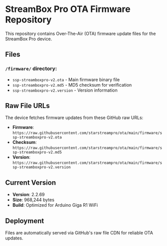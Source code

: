 # StreamBox Pro OTA Firmware Repository

This repository contains Over-The-Air (OTA) firmware update files for the StreamBox Pro device.

## Files

### `/firmware/` directory:
- `ssp-streamboxpro-v2.ota` - Main firmware binary file
- `ssp-streamboxpro-v2.md5` - MD5 checksum for verification
- `ssp-streamboxpro-v2.version` - Version information

## Raw File URLs

The device fetches firmware updates from these GitHub raw URLs:

- **Firmware**: `https://raw.githubusercontent.com/starstreampro/ota/main/firmware/ssp-streamboxpro-v2.ota`
- **Checksum**: `https://raw.githubusercontent.com/starstreampro/ota/main/firmware/ssp-streamboxpro-v2.md5`
- **Version**: `https://raw.githubusercontent.com/starstreampro/ota/main/firmware/ssp-streamboxpro-v2.version`

## Current Version

- **Version**: 2.2.69
- **Size**: 968,244 bytes
- **Build**: Optimized for Arduino Giga R1 WiFi

## Deployment

Files are automatically served via GitHub's raw file CDN for reliable OTA updates.